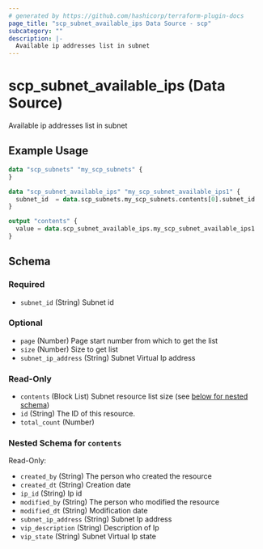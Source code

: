 ```yaml
---
# generated by https://github.com/hashicorp/terraform-plugin-docs
page_title: "scp_subnet_available_ips Data Source - scp"
subcategory: ""
description: |-
  Available ip addresses list in subnet
---
```


# scp_subnet_available_ips (Data Source)

Available ip addresses list in subnet

## Example Usage

```terraform
data "scp_subnets" "my_scp_subnets" {
}

data "scp_subnet_available_ips" "my_scp_subnet_available_ips1" {
  subnet_id  = data.scp_subnets.my_scp_subnets.contents[0].subnet_id
}

output "contents" {
  value = data.scp_subnet_available_ips.my_scp_subnet_available_ips1
}
```

<!-- schema generated by tfplugindocs -->
## Schema

### Required

- `subnet_id` (String) Subnet id

### Optional

- `page` (Number) Page start number from which to get the list
- `size` (Number) Size to get list
- `subnet_ip_address` (String) Subnet Virtual Ip address

### Read-Only

- `contents` (Block List) Subnet resource list size (see [below for nested schema](#nestedblock--contents))
- `id` (String) The ID of this resource.
- `total_count` (Number)

<a id="nestedblock--contents"></a>
### Nested Schema for `contents`

Read-Only:

- `created_by` (String) The person who created the resource
- `created_dt` (String) Creation date
- `ip_id` (String) Ip id
- `modified_by` (String) The person who modified the resource
- `modified_dt` (String) Modification date
- `subnet_ip_address` (String) Subnet Ip address
- `vip_description` (String) Description of Ip
- `vip_state` (String) Subnet Virtual Ip state


